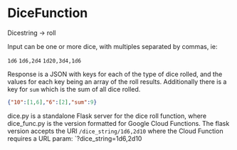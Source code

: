 # DiceFunction
Dicestring -> roll

Input can be one or more dice, with multiples separated by commas, ie:

`1d6`
`1d6,2d4`
`1d20,3d4,1d6`


Response is a JSON with keys for each of the type of dice rolled, and the values for each key being an array of the roll results.  Additionally there is a key for `sum` which is the sum of all dice rolled.  

```json
{"10":[1,6],"6":[2],"sum":9}
```

dice.py is a standalone Flask server for the dice roll function, where dice_func.py is the version formatted for Google Cloud Functions.  The flask version accepts the URI `/dice_string/1d6,2d10` where the Cloud Function requires a URL param: `?dice_string=1d6,2d10
